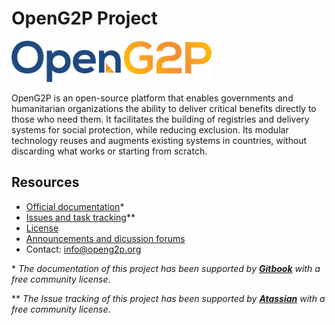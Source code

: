 # OpenG2P Project

![](https://github.com/OpenG2P/openg2p-documentation/blob/1.0.0/.gitbook/assets/openg2p-logo-small.png)

OpenG2P is an open-source platform that enables governments and humanitarian organizations the ability to deliver critical benefits directly to those who need them. It facilitates the building of registries and delivery systems for social protection, while reducing exclusion. Its modular technology reuses and augments existing systems in countries, without discarding what works or starting from scratch.

## Resources

* [Official documentation](https://docs.openg2p.org)\* 
* [Issues and task tracking](https://docs.openg2p.org/community/contributing-to-openg2p#issues)\**
* [License](https://docs.openg2p.org/license)
* [Announcements and dicussion forums](https://github.com/orgs/OpenG2P/discussions)
* Contact: info@openg2p.org

\* _The documentation of this project has been supported by [**Gitbook**](https://gitbook.com) with a free community license_.

\** _The Issue tracking of this project has been supported by [**Atassian**](https://atlassian.com) with a free community license_.
